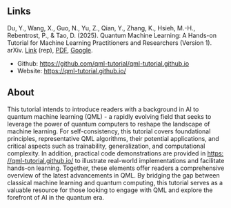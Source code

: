 
## Links

Du, Y., Wang, X., Guo, N., Yu, Z., Qian, Y., Zhang, K., Hsieh, M.-H., Rebentrost, P., & Tao, D. (2025). Quantum Machine Learning: A Hands-on Tutorial for Machine Learning Practitioners and Researchers (Version 1). arXiv. [Link](https://doi.org/10.48550/arXiv.2502.01146) (rep), [PDF](https://arxiv.org/pdf/2502.01146.pdf), [Google](<https://scholar.google.com/scholar?q=Quantum Machine Learning: A Hands-on Tutorial for Machine Learning Practitioners and Researchers (Version 1)>).

- Github: <https://github.com/qml-tutorial/qml-tutorial.github.io>
- Website: <https://qml-tutorial.github.io/>

## About

This tutorial intends to introduce readers with a background in AI to quantum machine learning (QML) - a rapidly evolving field that seeks to leverage the power of quantum computers to reshape the landscape of machine learning. For self-consistency, this tutorial covers foundational principles, representative QML algorithms, their potential applications, and critical aspects such as trainability, generalization, and computational complexity. In addition, practical code demonstrations are provided in [https: //qml-tutorial.github.io/](<https://github.com/qml-tutorial/qml-tutorial.github.io>) to illustrate real-world implementations and facilitate hands-on learning. Together, these elements offer readers a comprehensive overview of the latest advancements in QML. By bridging the gap between classical machine learning and quantum computing, this tutorial serves as a valuable resource for those looking to engage with QML and explore the forefront of AI in the quantum era.
